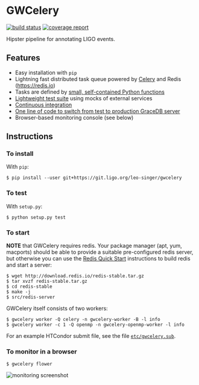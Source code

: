 # GWCelery

[![build status](https://git.ligo.org/leo-singer/gwcelery/badges/master/build.svg)](https://git.ligo.org/leo-singer/gwcelery/commits/master)
[![coverage report](https://git.ligo.org/leo-singer/gwcelery/badges/master/coverage.svg)](https://leo-singer.docs.ligo.org/gwcelery)

Hipster pipeline for annotating LIGO events.

## Features

 - Easy installation with `pip`
 - Lightning fast distributed task queue powered by
   [Celery](http://celeryproject.org) and Redis (https://redis.io)
 - Tasks are defined by [small, self-contained Python functions](https://git.ligo.org/leo-singer/gwcelery/tree/master/gwcelery/tasks)
 - [Lightweight test suite](https://git.ligo.org/leo-singer/gwcelery/tree/master/gwcelery/tests) using mocks of external services
 - [Continuous integration](https://git.ligo.org/leo-singer/gwcelery/pipelines)
 - [One line of code to switch from test to production GraceDB server](https://git.ligo.org/leo-singer/gwcelery/blob/master/gwcelery/celery.py)
 - Browser-based monitoring console (see below)

## Instructions

### To install

With `pip`:

	$ pip install --user git+https://git.ligo.org/leo-singer/gwcelery

### To test

With `setup.py`:

	$ python setup.py test

### To start

**NOTE** that GWCelery requires redis. Your package manager (apt, yum, macports)
should be able to provide a suitable pre-configured redis server, but otherwise
you can use the [Redis Quick Start](https://redis.io/topics/quickstart)
instructions to build redis and start a server:

	$ wget http://download.redis.io/redis-stable.tar.gz
	$ tar xvzf redis-stable.tar.gz
	$ cd redis-stable
	$ make -j
	$ src/redis-server

GWCelery itself consists of two workers:

	$ gwcelery worker -Q celery -n gwcelery-worker -B -l info
	$ gwcelery worker -c 1 -Q openmp -n gwcelery-openmp-worker -l info

For an example HTCondor submit file, see the file [`etc/gwcelery.sub`](https://git.ligo.org/leo-singer/gwcelery/blob/master/etc/gwcelery.sub).

### To monitor in a browser

	$ gwcelery flower

![monitoring screenshot](https://git.ligo.org/leo-singer/gwcelery/raw/master/etc/screenshot.png)
